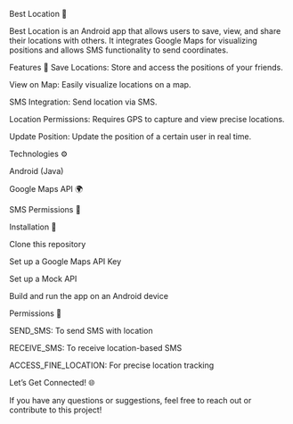 Best Location 📍

Best Location is an Android app that allows users to save, view, and share their locations with others. It integrates Google Maps for visualizing positions and allows SMS functionality to send coordinates.

Features 🚀
Save Locations: Store and access the positions of your friends.

View on Map: Easily visualize locations on a map.

SMS Integration: Send location via SMS.

Location Permissions: Requires GPS to capture and view precise locations.

Update Position: Update the position of a certain user in real time.

Technologies ⚙️

Android (Java)

Google Maps API 🌍

SMS Permissions 📱

Installation 🔧

Clone this repository

Set up a Google Maps API Key 

Set up a Mock API 

Build and run the app on an Android device

Permissions 🔑

SEND_SMS: To send SMS with location

RECEIVE_SMS: To receive location-based SMS

ACCESS_FINE_LOCATION: For precise location tracking

Let’s Get Connected! 🌐

If you have any questions or suggestions, feel free to reach out or contribute to this project!


